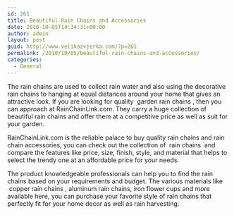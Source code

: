```yaml
---
id: 261
title: Beautiful Rain Chains and Accessories
date: 2010-10-05T14:34:31+00:00
author: admin
layout: post
guid: http://www.velikazvjerka.com/?p=261
permalink: /2010/10/05/beautiful-rain-chains-and-accessories/
categories:
  - General
---
```

The rain chains are used to collect rain water and also using the decorative rain chains to hanging at equal distances around your home that gives an attractive look. If you are looking for quality &nbsp;garden rain chains&nbsp;, then you can approach at RainChainLink.com. They carry a huge collection of beautiful rain chains and offer them at a competitive price as well as suit for your garden.

RainChainLink.com is the reliable palace to buy quality rain chains and rain chain accessories, you can check out the collection of &nbsp;rain chains&nbsp; and compare the features like price, size, finish, style, and material that helps to select the trendy one at an affordable price for your needs.

The product knowledgeable professionals can help you to find the rain chains based on your requirements and budget. The various materials like &nbsp;copper rain chains&nbsp;, aluminum rain chains, iron flower cups and more available here, you can purchase your favorite style of rain chains that perfectly fit for your home decor as well as rain harvesting.